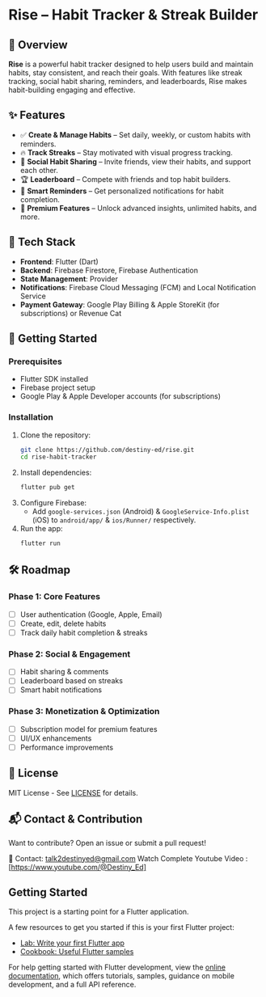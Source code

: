 # Rise – Habit Tracker & Streak Builder

## 📌 Overview

**Rise** is a powerful habit tracker designed to help users build and maintain habits, stay consistent, and reach their goals. With features like streak tracking, social habit sharing, reminders, and leaderboards, Rise makes habit-building engaging and effective.

## ✨ Features
- ✅ **Create & Manage Habits** – Set daily, weekly, or custom habits with reminders.
- 🔥 **Track Streaks** – Stay motivated with visual progress tracking.
- 👥 **Social Habit Sharing** – Invite friends, view their habits, and support each other.
- 🏆 **Leaderboard** – Compete with friends and top habit builders.
- 🔔 **Smart Reminders** – Get personalized notifications for habit completion.
- 💎 **Premium Features** – Unlock advanced insights, unlimited habits, and more.

## 🔧 Tech Stack
- **Frontend**: Flutter (Dart)
- **Backend**: Firebase Firestore, Firebase Authentication
- **State Management**: Provider
- **Notifications**: Firebase Cloud Messaging (FCM) and Local Notification Service
- **Payment Gateway**: Google Play Billing & Apple StoreKit (for subscriptions) or Revenue Cat

## 🚀 Getting Started

### Prerequisites
- Flutter SDK installed
- Firebase project setup
- Google Play & Apple Developer accounts (for subscriptions)

### Installation
1. Clone the repository:
   ```bash
   git clone https://github.com/destiny-ed/rise.git
   cd rise-habit-tracker
   ```
2. Install dependencies:
   ```bash
   flutter pub get
   ```
3. Configure Firebase:
   - Add `google-services.json` (Android) & `GoogleService-Info.plist` (iOS) to `android/app/` & `ios/Runner/` respectively.
4. Run the app:
   ```bash
   flutter run
   ```

## 🛠 Roadmap
### Phase 1: Core Features
- [ ] User authentication (Google, Apple, Email)
- [ ] Create, edit, delete habits
- [ ] Track daily habit completion & streaks

### Phase 2: Social & Engagement
- [ ] Habit sharing & comments
- [ ] Leaderboard based on streaks
- [ ] Smart habit notifications

### Phase 3: Monetization & Optimization
- [ ] Subscription model for premium features
- [ ] UI/UX enhancements
- [ ] Performance improvements

## 📄 License
MIT License - See [LICENSE](LICENSE) for details.

## 📬 Contact & Contribution
Want to contribute? Open an issue or submit a pull request!

📧 Contact: talk2destinyed@gmail.com
Watch Complete Youtube Video : [https://www.youtube.com/@Destiny_Ed]


## Getting Started

This project is a starting point for a Flutter application.

A few resources to get you started if this is your first Flutter project:

- [Lab: Write your first Flutter app](https://docs.flutter.dev/get-started/codelab)
- [Cookbook: Useful Flutter samples](https://docs.flutter.dev/cookbook)

For help getting started with Flutter development, view the
[online documentation](https://docs.flutter.dev/), which offers tutorials,
samples, guidance on mobile development, and a full API reference.
